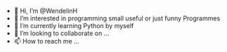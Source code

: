 - 👋 Hi, I’m @WendelinH
- 👀 I’m interested in programming small useful or just funny Programmes 
- 🌱 I’m currently learning Python by myself
- 💞️ I’m looking to collaborate on ...
- 📫 How to reach me ...

<!---
WendelinH/WendelinH is a ✨ special ✨ repository because its `README.md` (this file) appears on your GitHub profile.
You can click the Preview link to take a look at your changes.
--->

